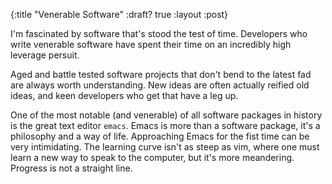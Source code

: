 {:title "Venerable Software"
 :draft? true
 :layout :post}

I'm fascinated by software that's stood the test of time. Developers
who write venerable software have spent their time on an incredibly
high leverage persuit.

Aged and battle tested software projects that don't bend to the latest
fad are always worth understanding. New ideas are often actually
reified old ideas, and keen developers who get that have a leg up.

One of the most notable (and venerable) of all software packages in
history is the great text editor `emacs`. Emacs is more than a
software package, it's a philosophy and a way of life. Approaching
Emacs for the fist time can be very intimidating. The learning curve
isn't as steep as vim, where one must learn a new way to speak to the
computer, but it's more meandering. Progress is not a straight line.
